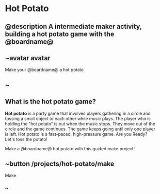 # Hot Potato

## @description A intermediate maker activity, building a hot potato game with the @boardname@  

## ~avatar avatar

Make your @boardname@ a hot potato

## ~

## What is the hot potato game?

**Hot potato** is a party game that involves players gathering in a circle and tossing a small object to each other while music plays. The player who is holding the "hot potato" is out when the music stops. They move out of the circle and the game continues. The game keeps going until only one player is left. Hot potato is a fast-paced, high-pressure game. Are you Ready? Let's toss the potato!

Make a @boardname@ hot potato with this guided make project!

## ~button /projects/hot-potato/make

Make

### ~

